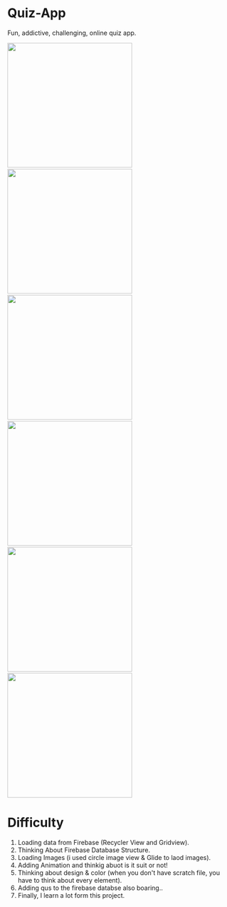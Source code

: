 # Quiz-App
Fun, addictive, challenging, online quiz app.

<div>
<img src="images/device-2020-08-31-215344.png" width="280"/>&nbsp;&nbsp;&nbsp;&nbsp;&nbsp;&nbsp;&nbsp;&nbsp;
<img src="images/device-2020-08-31-214108.png" width="280"/>&nbsp;&nbsp;&nbsp;&nbsp;&nbsp;&nbsp;&nbsp;&nbsp;
<img src="images/device-2020-08-31-215200.png" width="280"/>&nbsp;&nbsp;&nbsp;&nbsp;&nbsp;&nbsp;&nbsp;&nbsp;
<img src="images/device-2020-08-31-215517.png" width="280"/>&nbsp;&nbsp;&nbsp;&nbsp;&nbsp;&nbsp;&nbsp;&nbsp;
<img src="images/device-2020-08-31-215721.png" width="280"/>&nbsp;&nbsp;&nbsp;&nbsp;&nbsp;&nbsp;&nbsp;&nbsp;
<img src="images/device-2020-08-31-220146.png" width="280"/>
</div>

# Difficulty

1) Loading data from Firebase (Recycler View and Gridview).
2) Thinking About Firebase Database Structure.
3) Loading Images (i used circle image view & Glide to laod images).
4) Adding Animation and thinkig abuot is it suit or not!
5) Thinking about design & color (when you don't have scratch file, you have to think about every element).
6) Adding qus to the firebase databse also boaring..
7) Finally, I learn a lot form this project.
